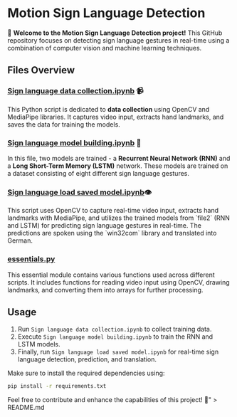 # Motion Sign Language Detection

🤖 **Welcome to the Motion Sign Language Detection project!** This GitHub repository focuses on detecting sign language gestures in real-time using a combination of computer vision and machine learning techniques.

## Files Overview

### [Sign language data collection.ipynb](https://github.com/Satyajeet-code/Machine-learning/blob/main/Voice%20enabled%20motion%20sign%20lnguage%20detection/Sign%20language%20data%20collection.ipynb) 📹
This Python script is dedicated to **data collection** using OpenCV and MediaPipe libraries. It captures video input, extracts hand landmarks, and saves the data for training the models.

### [Sign language model building.ipynb](https://github.com/Satyajeet-code/Machine-learning/blob/main/Voice%20enabled%20motion%20sign%20lnguage%20detection/Sign%20language%20model%20building.ipynb) 🧠
In this file, two models are trained - a **Recurrent Neural Network (RNN)** and a **Long Short-Term Memory (LSTM)** network. These models are trained on a dataset consisting of eight different sign language gestures.

### [Sign language load saved model.ipynb](https://github.com/Satyajeet-code/Machine-learning/blob/main/Voice%20enabled%20motion%20sign%20lnguage%20detection/Sign%20language%20load%20saved%20model.ipynb)👁️
This script uses OpenCV to capture real-time video input, extracts hand landmarks with MediaPipe, and utilizes the trained models from \`file2\` (RNN and LSTM) for predicting sign language gestures in real-time. The predictions are spoken using the \`win32com\` library and translated into German.

### [essentials.py](essentials.py)
This essential module contains various functions used across different scripts. It includes functions for reading video input using OpenCV, drawing landmarks, and converting them into arrays for further processing.

## Usage
1. Run `Sign language data collection.ipynb` to collect training data.
2. Execute `Sign language model building.ipynb` to train the RNN and LSTM models.
3. Finally, run `Sign language load saved model.ipynb` for real-time sign language detection, prediction, and translation.

Make sure to install the required dependencies using:

```bash
pip install -r requirements.txt
```

Feel free to contribute and enhance the capabilities of this project! 🚀" > README.md
